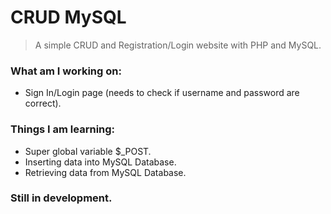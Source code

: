 # CRUD MySQL
> A simple CRUD and Registration/Login website with PHP and MySQL.

### What am I working on:
* Sign In/Login page (needs to check if username and password are correct).

### Things I am learning:
* Super global variable $_POST.
* Inserting data into MySQL Database.
* Retrieving data from MySQL Database.

### Still in development.
